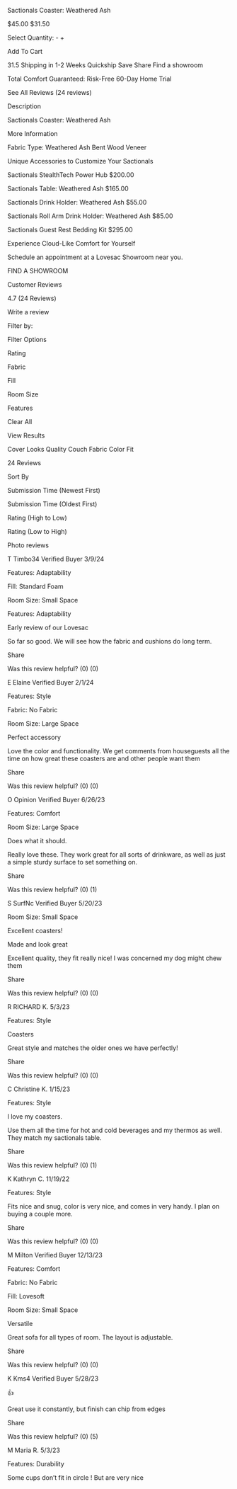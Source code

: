 Sactionals Coaster: Weathered Ash

$45.00 $31.50

Select Quantity: - +

Add To Cart

31.5 Shipping in 1-2 Weeks Quickship Save Share Find a showroom

Total Comfort Guaranteed: Risk-Free 60-Day Home Trial

See All Reviews (24 reviews)

Description

Sactionals Coaster: Weathered Ash

More Information

Fabric Type: Weathered Ash Bent Wood Veneer

Unique Accessories to Customize Your Sactionals

Sactionals StealthTech Power Hub $200.00

Sactionals Table: Weathered Ash $165.00

Sactionals Drink Holder: Weathered Ash $55.00

Sactionals Roll Arm Drink Holder: Weathered Ash $85.00

Sactionals Guest Rest Bedding Kit $295.00

Experience Cloud-Like Comfort for Yourself

Schedule an appointment at a Lovesac Showroom near you.

FIND A SHOWROOM

Customer Reviews

4.7 (24 Reviews)

Write a review

Filter by:

Filter Options

Rating

Fabric

Fill

Room Size

Features

Clear All

View Results

Cover Looks Quality Couch Fabric Color Fit

24 Reviews

Sort By

Submission Time (Newest First)

Submission Time (Oldest First)

Rating (High to Low)

Rating (Low to High)

Photo reviews

T Timbo34 Verified Buyer 3/9/24

Features: Adaptability

Fill: Standard Foam

Room Size: Small Space

Features: Adaptability

Early review of our Lovesac

So far so good. We will see how the fabric and cushions do long term.

Share

Was this review helpful? (0) (0)

E Elaine Verified Buyer 2/1/24

Features: Style

Fabric: No Fabric

Room Size: Large Space

Perfect accessory

Love the color and functionality. We get comments from houseguests all the time on how great these coasters are and other people want them

Share

Was this review helpful? (0) (0)

O Opinion Verified Buyer 6/26/23

Features: Comfort

Room Size: Large Space

Does what it should.

Really love these. They work great for all sorts of drinkware, as well as just a simple sturdy surface to set something on.

Share

Was this review helpful? (0) (1)

S SurfNc Verified Buyer 5/20/23

Room Size: Small Space

Excellent coasters!

Made and look great

Excellent quality, they fit really nice! I was concerned my dog might chew them

Share

Was this review helpful? (0) (0)

R RICHARD K. 5/3/23

Features: Style

Coasters

Great style and matches the older ones we have perfectly!

Share

Was this review helpful? (0) (0)

C Christine K. 1/15/23

Features: Style

I love my coasters.

Use them all the time for hot and cold beverages and my thermos as well. They match my sactionals table.

Share

Was this review helpful? (0) (1)

K Kathryn C. 11/19/22

Features: Style

Fits nice and snug, color is very nice, and comes in very handy. I plan on buying a couple more.

Share

Was this review helpful? (0) (0)

M Milton Verified Buyer 12/13/23

Features: Comfort

Fabric: No Fabric

Fill: Lovesoft

Room Size: Small Space

Versatile

Great sofa for all types of room. The layout is adjustable.

Share

Was this review helpful? (0) (0)

K Kms4 Verified Buyer 5/28/23

👍

Great use it constantly, but finish can chip from edges

Share

Was this review helpful? (0) (5)

M Maria R. 5/3/23

Features: Durability

Some cups don’t fit in circle ! But are very nice